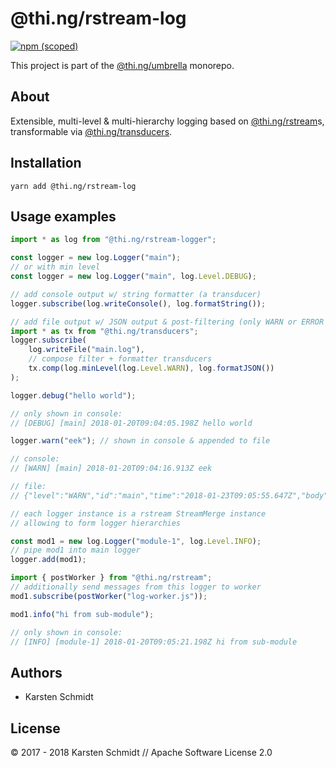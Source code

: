 # @thi.ng/rstream-log

[![npm (scoped)](https://img.shields.io/npm/v/@thi.ng/rstream-log.svg)](https://www.npmjs.com/package/@thi.ng/rstream-log)

This project is part of the
[@thi.ng/umbrella](https://github.com/thi-ng/umbrella/) monorepo.

## About

Extensible, multi-level & multi-hierarchy logging based on
[@thi.ng/rstream](https://github.com/thi-ng/umbrella/tree/master/packages/rstream)s,
transformable via
[@thi.ng/transducers](https://github.com/thi-ng/umbrella/tree/master/packages/transducers).

## Installation

```
yarn add @thi.ng/rstream-log
```

## Usage examples

```typescript
import * as log from "@thi.ng/rstream-logger";

const logger = new log.Logger("main");
// or with min level
const logger = new log.Logger("main", log.Level.DEBUG);

// add console output w/ string formatter (a transducer)
logger.subscribe(log.writeConsole(), log.formatString());

// add file output w/ JSON output & post-filtering (only WARN or ERROR levels)
import * as tx from "@thi.ng/transducers";
logger.subscribe(
    log.writeFile("main.log"),
    // compose filter + formatter transducers
    tx.comp(log.minLevel(log.Level.WARN), log.formatJSON())
);

logger.debug("hello world");

// only shown in console:
// [DEBUG] [main] 2018-01-20T09:04:05.198Z hello world

logger.warn("eek"); // shown in console & appended to file

// console:
// [WARN] [main] 2018-01-20T09:04:16.913Z eek

// file:
// {"level":"WARN","id":"main","time":"2018-01-23T09:05:55.647Z","body":["eek"]}

// each logger instance is a rstream StreamMerge instance
// allowing to form logger hierarchies

const mod1 = new log.Logger("module-1", log.Level.INFO);
// pipe mod1 into main logger
logger.add(mod1);

import { postWorker } from "@thi.ng/rstream";
// additionally send messages from this logger to worker
mod1.subscribe(postWorker("log-worker.js"));

mod1.info("hi from sub-module");

// only shown in console:
// [INFO] [module-1] 2018-01-20T09:05:21.198Z hi from sub-module
```

## Authors

- Karsten Schmidt

## License

&copy; 2017 - 2018 Karsten Schmidt // Apache Software License 2.0
